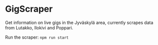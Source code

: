 # GigScraper

Get information on live gigs in the Jyväskylä area, currently scrapes data from Lutakko, Ilokivi and Poppari.

Run the scraper: `npm run start`
